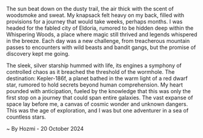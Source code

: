 
The sun beat down on the dusty trail, the air thick with the scent of woodsmoke and sweat.  My knapsack felt heavy on my back, filled with provisions for a journey that would take weeks, perhaps months.  I was headed for the fabled city of Eldoria, rumored to be hidden deep within the Whispering Woods, a place where magic still thrived and legends whispered in the breeze.  Each day was a new challenge, from treacherous mountain passes to encounters with wild beasts and bandit gangs, but the promise of discovery kept me going.

The sleek, silver starship hummed with life, its engines a symphony of controlled chaos as it breached the threshold of the wormhole. The destination: Kepler-186f, a planet bathed in the warm light of a red dwarf star, rumored to hold secrets beyond human comprehension.  My heart pounded with anticipation, fueled by the knowledge that this was only the first stop on a journey that could span entire galaxies.  The vast expanse of space lay before me, a canvas of cosmic wonder and unknown dangers.  This was the age of exploration, and I was but one adventurer in a sea of countless stars. 

~ By Hozmi - 20 October 2024
